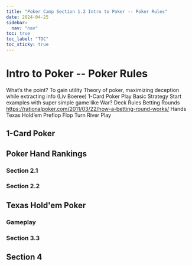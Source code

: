 ```yaml
---
title: "Poker Camp Section 1.2 Intro to Poker -- Poker Rules"
date: 2024-04-25
sidebar:
  nav: "nav"
toc: true
toc_label: "TOC"
toc_sticky: true
---
```


# Intro to Poker -- Poker Rules

What’s the point? To gain utility 
Theory of poker, maximizing deception while extracting info (Liv Boeree)
1-Card Poker
Play
Basic Strategy
Start examples with super simple game like War? 
Deck
Rules
Betting Rounds
https://rationalpoker.com/2011/03/22/how-a-betting-round-works/ 
Hands
Texas Hold’em
Preflop
Flop
Turn
River
Play

## 1-Card Poker

## Poker Hand Rankings
### Section 2.1
### Section 2.2


## Texas Hold'em Poker
### Gameplay
### 
### Section 3.3

## Section 4

